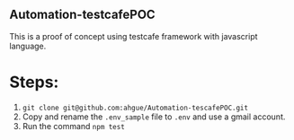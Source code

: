 ## Automation-testcafePOC

This is a proof of concept using testcafe framework with javascript language.

# Steps:
1. `git clone git@github.com:ahgue/Automation-tescafePOC.git`
2. Copy and rename the `.env_sample` file to `.env` and use a gmail account.
3. Run the command `npm test` 

